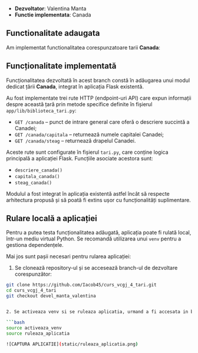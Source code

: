 - **Dezvoltator**: Valentina Manta
- **Functie implementata**: Canada

## Functionalitate adaugata

Am implementat functionalitatea corespunzatoare tarii **Canada**:

## Funcționalitate implementată

Funcționalitatea dezvoltată în acest branch constă în adăugarea unui modul dedicat țării **Canada**, integrat în aplicația Flask existentă.

Au fost implementate trei rute HTTP (endpoint-uri API) care expun informații despre această țară prin metode specifice definite în fișierul `app/lib/biblioteca_tari.py`:

- `GET /canada` – punct de intrare general care oferă o descriere succintă a Canadei;
- `GET /canada/capitala` – returnează numele capitalei Canadei;
- `GET /canada/steag` – returnează drapelul Canadei.

Aceste rute sunt configurate în fișierul `tari.py`, care conține logica principală a aplicației Flask. Funcțiile asociate acestora sunt:
- `descriere_canada()`
- `capitala_canada()`
- `steag_canada()`

Modulul a fost integrat în aplicația existentă astfel încât să respecte arhitectura propusă și să poată fi extins ușor cu funcționalități suplimentare.

## Rulare locală a aplicației

Pentru a putea testa funcționalitatea adăugată, aplicația poate fi rulată local, într-un mediu virtual Python. Se recomandă utilizarea unui `venv` pentru a gestiona dependențele.

Mai jos sunt pașii necesari pentru rularea aplicației:

1. Se clonează repository-ul și se accesează branch-ul de dezvoltare corespunzător:

```bash
git clone https://github.com/Iacob45/curs_vcgj_4_tari.git
cd curs_vcgj_4_tari
git checkout devel_manta_valentina


2. Se activeaza venv si se ruleaza aplicatia, urmand a fi accesata in broswer la adresa 127.0.0.1:5011/canada

```bash
source activeaza_venv
source ruleaza_aplicatia

![CAPTURA APLICATIE](static/ruleaza_aplicatia.png)
